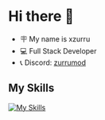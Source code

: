 
# Hi there 👋
- 🪧 My name is xzurru
- 💻 Full Stack Developer
- 📞 Discord: [zurrumod](https://discord.gg/zurrumod)

## My Skills

[![My Skills](https://skillicons.dev/icons?i=html,css,sass,java,python)](https://skillicons.dev)


<!--
**xzurru/xzurru** is a ✨ _special_ ✨ repository because its `README.md` (this file) appears on your GitHub profile.

Here are some ideas to get you started:

- 🔭 I’m currently working on ...
- 🌱 I’m currently learning ...
- 👯 I’m looking to collaborate on ...
- 🤔 I’m looking for help with ...
- 💬 Ask me about ...
- 📫 How to reach me: ...
- 😄 Pronouns: ...
- ⚡ Fun fact: ...
-->
